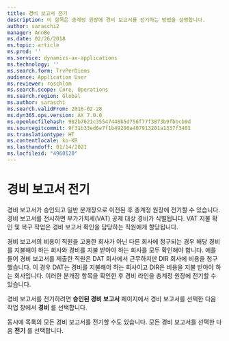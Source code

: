 ```yaml
---
title: 경비 보고서 전기
description: 이 항목은 총계정 원장에 경비 보고서를 전기하는 방법을 설명합니다.
author: saraschi2
manager: AnnBe
ms.date: 02/26/2018
ms.topic: article
ms.prod: ''
ms.service: dynamics-ax-applications
ms.technology: ''
ms.search.form: TrvPerDiems
audience: Application User
ms.reviewer: roschlom
ms.search.scope: Core, Operations
ms.search.region: Global
ms.author: saraschi
ms.search.validFrom: 2016-02-28
ms.dyn365.ops.version: AX 7.0.0
ms.openlocfilehash: 982b7621c35547448b5d756f77f3873b9fbbcb9d
ms.sourcegitcommit: 9f31b33ed6e7f1b49200a407913201a1337f3401
ms.translationtype: HT
ms.contentlocale: ko-KR
ms.lasthandoff: 01/14/2021
ms.locfileid: "4960120"
---
```

# <a name="post-an-expense-report"></a>경비 보고서 전기

경비 보고서가 승인되고 일반 분개장으로 이전된 후 총계정 원장에 전기할 수 있습니다. 경비 보고서를 전시하면 부가가치세(VAT) 공제 대상 경비가 식별됩니다. VAT 지불 확인 및 복구 작업은 경비 보고서 확인을 담당하는 직원에게 할당됩니다.

경비 보고서의 비용이 직원을 고용한 회사가 아닌 다른 회사에 청구되는 경우 해당 경비를 지불해야 하는 회사와 경비를 지불 받아야 하는 회사를 모두 확인해야 합니다. 예를 들어 경비 보고서를 제출한 직원은 DAT 회사에서 근무하지만 DIR 회사에 비용을 청구했습니다. 이 경우 DAT는 경비를 지불해야 하는 회사이고 DIR은 비용을 지불 받아야 하는 회사입니다. 이러한 분개장 항목을 확인한 후 경비 라인을 총계정 원장에 전기할 수 있습니다.

경비 보고서를 전기하려면 **승인된 경비 보고서** 페이지에서 경비 보고서를 선택한 다음 작업 창에서 **경비** 를 선택합니다.

동시에 목록의 모든 경비 보고서를 전기할 수도 있습니다. 모든 경비 보고서를 선택한 다음 **전기** 를 선택합니다.
